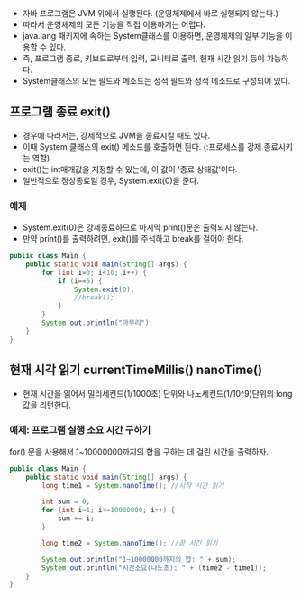 + 자바 프로그램은 JVM 위에서 실행된다. (운영체제에서 바로 실행되지 않는다.)
+ 따라서 운영체제의 모든 기능을 직접 이용하기는 어렵다.
+ java.lang 패키지에 속하는 System클래스를 이용하면, 운영체제의 일부 기능을 이용할 수 있다.
+ 즉, 프로그램 종료, 키보드로부터 입력, 모니터로 출력, 현재 시간 읽기 등이 가능하다. 
+ System클래스의 모든 필드와 메소드는 정적 필드와 정적 메소드로 구성되어 있다.

## 프로그램 종료 exit()
+ 경우에 따라서는, 강제적으로 JVM을 종료시킬 때도 있다.
+ 이때 System 클래스의 exit() 메소드를 호출하면 된다. (:프로세스를 강제 종료시키는 역할)
+ exit()는 int매개값을 지정할 수 있는데, 이 값이 '종료 상태값'이다.
+ 일반적으로 정상종료일 경우, System.exit(0)을 준다.

### 예제 
+ System.exit(0)은 강제종료하므로 마지막 print()문은 출력되지 않는다.
+ 만약 print()를 출력하려면, exit()를 주석하고 break를 걸어야 한다.
```java
public class Main {
    public static void main(String[] args) {
        for (int i=0; i<10; i++) {
            if (i==5) {
                System.exit(0);
                //break();
            }
        }
        System.out.println("마무리");
    }
}
```

## 현재 시각 읽기 currentTimeMillis() nanoTime()
+ 현재 시간을 읽어서 밀리세컨드(1/1000초) 단위와 나노세컨드(1/10^9)단위의 long값을 리턴한다.

### 예제: 프로그램 실행 소요 시간 구하기
for() 문을 사용해서 1~10000000까지의 합을 구하는 데 걸린 시간을 출력하자. <br>

```java
public class Main {
    public static void main(String[] args) {
        long time1 = System.nanoTime(); //시작 시간 읽기

        int sum = 0;
        for (int i=1; i<=10000000; i++) {
            sum += i;
        }

        long time2 = System.nanoTime(); //끝 시간 읽기

        System.out.println("1~10000000까지의 합: " + sum);
        System.out.println("시간소요(나노초): " + (time2 - time1));
    }
}
```
